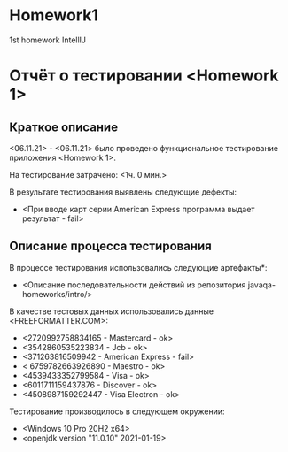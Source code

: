 # Homework1
 1st homework IntellIJ
# Отчёт о тестировании <Homework 1>

## Краткое описание

<06.11.21> - <06.11.21> было проведено функциональное тестирование приложения <Homework 1>.

На тестирование затрачено: <1ч. 0 мин.>

В результате тестирования выявлены следующие дефекты:
* <При вводе карт серии American Express программа выдает результат  -  fail>

## Описание процесса тестирования

В процессе тестирования использовались следующие артефакты*:
* <Описание последовательности действий из репозитория javaqa-homeworks/intro/>

В качестве тестовых данных использовались данные <FREEFORMATTER.COM>:
* <2720992758834165 - Mastercard - ok>
* <3542860535223834 - Jcb - ok>
* <371263816509942 - American Express - fail>
* < 6759782663926890 - Maestro - ok>
* <4539433352799584 - Visa - ok>
* <6011711159437876 - Discover - ok>
* <4508987159292447 - Visa Electron - ok>

Тестирование производилось в следующем окружении:
* <Windows 10 Pro 20H2 x64>
* <openjdk version "11.0.10" 2021-01-19>
